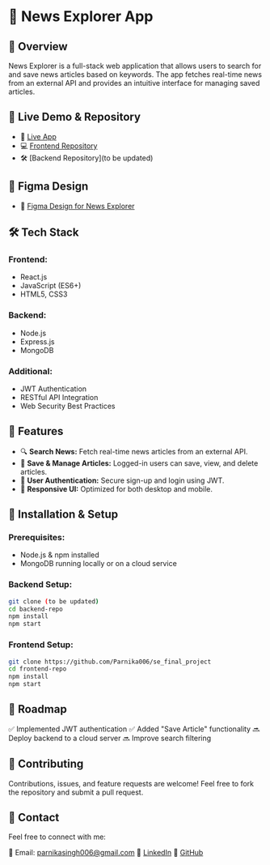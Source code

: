 # 📰 News Explorer App

## 🌟 Overview
News Explorer is a full-stack web application that allows users to search for and save news articles based on keywords. The app fetches real-time news from an external API and provides an intuitive interface for managing saved articles.

## 🔗 Live Demo & Repository
- 🚀 [Live App](https://parnika006.github.io/se_final_project/)
- 💻 [Frontend Repository](https://github.com/Parnika006/se_final_project)
- 🛠 [Backend Repository](to be updated)


## 🎨 Figma Design  
- 📐 [Figma Design for News Explorer](https://www.figma.com/design/3ottwMEhlBt95Dbn8dw1NH/Your-Final-Project?node-id=0-1)  

## 🛠 Tech Stack
### Frontend:
- React.js
- JavaScript (ES6+)
- HTML5, CSS3

### Backend:
- Node.js
- Express.js
- MongoDB

### Additional:
- JWT Authentication
- RESTful API Integration
- Web Security Best Practices

## 🎯 Features
- 🔍 **Search News:** Fetch real-time news articles from an external API.
- 💾 **Save & Manage Articles:** Logged-in users can save, view, and delete articles.
- 🔐 **User Authentication:** Secure sign-up and login using JWT.
- 📱 **Responsive UI:** Optimized for both desktop and mobile.

## 🚀 Installation & Setup
### Prerequisites:
- Node.js & npm installed
- MongoDB running locally or on a cloud service

### Backend Setup:
```sh
git clone (to be updated)
cd backend-repo
npm install
npm start
```

### Frontend Setup:
```sh
git clone https://github.com/Parnika006/se_final_project
cd frontend-repo
npm install
npm start
```

## 📌 Roadmap
✅ Implemented JWT authentication
✅ Added "Save Article" functionality
🔜 Deploy backend to a cloud server
🔜 Improve search filtering

## 🤝 Contributing
Contributions, issues, and feature requests are welcome! Feel free to fork the repository and submit a pull request.

## 📩 Contact
Feel free to connect with me:

📧 Email: [parnikasingh006@gmail.com](mailto:parnikasingh006@gmail.com)
💼 [LinkedIn](https://www.linkedin.com/in/parnikasingh006/)
🔗 [GitHub](https://github.com/Parnika006)


